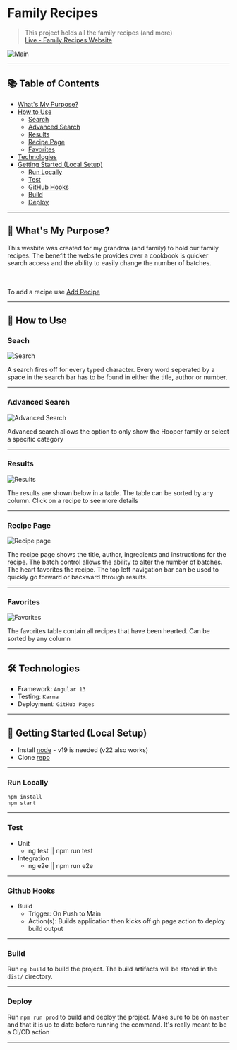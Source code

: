 # Family Recipes

> This project holds all the family recipes (and more) <br/>
> [Live - Family Recipes Website](https://family-recipe.ryan-brock.com/) <br/>
 
![Main](/pics/main.png)

---

## 📚 Table of Contents

- [What's My Purpose?](#-whats-my-purpose)
- [How to Use](#-how-to-use)
  - [Search](#search)
  - [Advanced Search](#advanced-search)
  - [Results](#results)
  - [Recipe Page](#recipe-page)
  - [Favorites](#favorites)
- [Technologies](#-technologies)
- [Getting Started (Local Setup)](#-getting-started-local-setup)
  - [Run Locally](#run-locally)
  - [Test](#test)
  - [GitHub Hooks](#github-hooks)
  - [Build](#build)
  - [Deploy](#deploy)

---

## 🧠 What's My Purpose?

This wesbite was created for my grandma (and family) to hold our family recipes. The benefit the website provides over a cookbook is quicker search access and the ability to easily change the number of batches.

<br/><br/>
To add a recipe use [Add Recipe](https://github.com/rbrock44/add-recipe)

---

## 🚦 How to Use

### Seach

![Search](/pics/basic-search.png)

A search fires off for every typed character. Every word seperated by a space in the search bar has to be found in either the title, author or number. 

---

### Advanced Search

![Advanced Search](/pics/advanced-search.png)

Advanced search allows the option to only show the Hooper family or select a specific category

---

### Results

![Results](/pics/results.png)

The results are shown below in a table. The table can be sorted by any column. Click on a recipe to see more details

---

### Recipe Page 

![Recipe page](/pics/recipe.png)

The recipe page shows the title, author, ingredients and instructions for the recipe. The batch control allows the ability to alter the number of batches. The heart favorites the recipe. The top left navigation bar can be used to quickly go forward or backward through results.

---

### Favorites 

![Favorites](/pics/favorites.png)

The favorites table contain all recipes that have been hearted. Can be sorted by any column

---

## 🛠 Technologies

- Framework: `Angular 13`
- Testing: `Karma`
- Deployment: `GitHub Pages`

---

## 🚀 Getting Started (Local Setup)

* Install [node](https://nodejs.org/en) - v19 is needed (v22 also works)
* Clone [repo](https://github.com/rbrock44/family-recipes)

---

### Run Locally

```
npm install
npm start
```

---

### Test

- Unit
  - ng test || npm run test
- Integration
  - ng e2e || npm run e2e
        
---

### Github Hooks

- Build
    - Trigger: On Push to Main
    - Action(s): Builds application then kicks off gh page action to deploy build output

---

### Build

Run `ng build` to build the project. The build artifacts will be stored in the `dist/` directory.

---

### Deploy

Run `npm run prod` to build and deploy the project. Make sure to be on `master` and that it is up to date before running the command. It's really meant to be a CI/CD action

---

